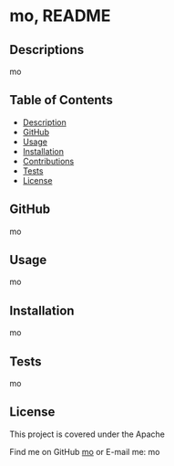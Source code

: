 # mo, README
  

  ## Descriptions
  mo

  ## Table of Contents
  - [Description](#description)
  - [GitHub](#github)
  - [Usage](#usage)
  - [Installation](#installation)
  - [Contributions](#contribution)
  - [Tests](#tests)
  - [License](#license)

  ## GitHub
  mo

  ## Usage
  mo

  ## Installation
  mo

  

  ## Tests
  mo

  ## License
  This project is covered under the Apache

  Find me on GitHub [mo](https://github.com/mo)  or E-mail me: mo

